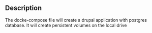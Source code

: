## Description

The docke-compose file will create a drupal application with postgres database. It will create persistent volumes on the local drive 